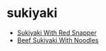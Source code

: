 # sukiyaki

 * [Sukiyaki With Red Snapper](index/s/sukiyaki-with-red-snapper-108561.json)
 * [Beef Sukiyaki With Noodles](index/b/beef-sukiyaki-with-noodles.json)
